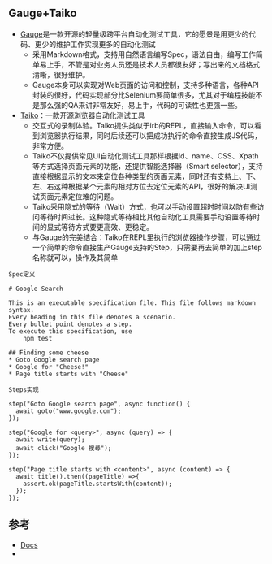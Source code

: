 
## Gauge+Taiko

* [Gauge](https://gauge.org/)是一款开源的轻量级跨平台自动化测试工具，它的愿景是用更少的代码、更少的维护工作实现更多的自动化测试
	- 采用Markdown格式，支持用自然语言编写Spec，语法自由，编写工作简单易上手，不管是对业务人员还是技术人员都很友好；写出来的文档格式清晰，很好维护。
	- Gauge本身可以实现对Web页面的访问和控制，支持多种语言，各种API封装的很好，代码实现部分比Selenium要简单很多，尤其对于编程技能不是那么强的QA来讲非常友好，易上手，代码的可读性也更强一些。
* [Taiko](https://taiko.gauge.org/)：一款开源浏览器自动化测试工具
	- 交互式的录制体验。Taiko提供类似于irb的REPL，直接输入命令，可以看到浏览器执行结果，同时后续还可以把成功执行的命令直接生成JS代码，非常方便。
	- Taiko不仅提供常见UI自动化测试工具那样根据Id、name、CSS、Xpath等方式选择页面元素的功能，还提供智能选择器（Smart selector），支持直接根据显示的文本来定位各种类型的页面元素，同时还有支持上、下、左、右这种根据某个元素的相对方位去定位元素的API，很好的解决UI测试页面元素定位难的问题。
	- Taiko采用隐式的等待（Wait）方式，也可以手动设置超时时间以防有些访问等待时间过长。这种隐式等待相比其他自动化工具需要手动设置等待时间的显式等待方式要更高效、更稳定。
	- 与Gauge的完美结合：Taiko在REPL里执行的浏览器操作步骤，可以通过一个简单的命令直接生产Gauge支持的Step，只需要再去简单的加上step名称就可以，操作及其简单

```
Spec定义

# Google Search

This is an executable specification file. This file follows markdown syntax.
Every heading in this file denotes a scenario.
Every bullet point denotes a step.
To execute this specification, use
    npm test

## Finding some cheese
* Goto Google search page
* Google for "Cheese!"
* Page title starts with "Cheese"

Steps实现

step("Goto Google search page", async function() {
  await goto("www.google.com");
});

step("Google for <query>", async (query) => {
  await write(query);
  await click("Google 搜尋");
});

step("Page title starts with <content>", async (content) => {
  await title().then((pageTitle) =>{
    assert.ok(pageTitle.startsWith(content));
  });
});
```

## 参考

* [Docs](https://docs.gauge.org/)
* [](https://blog.csdn.net/amoscn/article/details/77713775)
